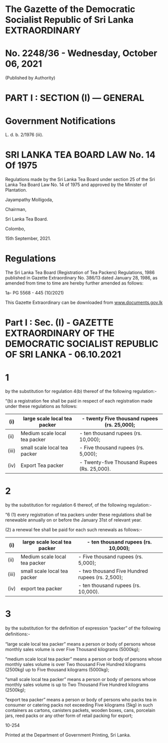 # The Gazette of the Democratic Socialist Republic of Sri Lanka EXTRAORDINARY

# No. 2248/36 - Wednesday, October 06, 2021

(Published by Authority)

# PART I : SECTION (I) — GENERAL

# Government Notifications

L. d. b. 2/1976 (iii).

# SRI LANKA TEA BOARD LAW No. 14 Of 1975

Regulations made by the Sri Lanka Tea Board under section 25 of the Sri Lanka Tea Board Law No. 14 of 1975 and approved by the Minister of Plantation.

Jayampathy Molligoda,

Chairman,

Sri Lanka Tea Board.

Colombo,

15th September, 2021.

# Regulations

The Sri Lanka Tea Board (Registration of Tea Packers) Regulations, 1986 published in Gazette Extraordinary No. 386/13 dated January 28, 1986, as amended from time to time are hereby further amended as follows:

1a- PG 5568 - 445 (10/2021)

This Gazette Extraordinary can be downloaded from www.documents.gov.lk
# Part I : Sec. (I) - GAZETTE EXTRAORDINARY OF THE DEMOCRATIC SOCIALIST REPUBLIC OF SRI LANKA - 06.10.2021

# 1

by the substitution for regulation 4(b) thereof of the following regulation:-

“(b) a registration fee shall be paid in respect of each registration made under these regulations as follows:

|(i)|large scale local tea packer|- twenty Five thousand rupees (rs. 25,000);|
|---|---|---|
|(ii)|Medium scale local tea packer|- ten thousand rupees (rs. 10,000);|
|(iii)|small scale local tea packer|- Five thousand rupees (rs. 5,000);|
|(iv)|Export Tea packer|- Twenty-ﬁve Thousand Rupees (Rs. 25,000).|

# 2

by the substitution for regulation 6 thereof, of the following regulation:-

“6 (1) every registration of tea packers under these regulations shall be renewable annually on or before the January 31st of relevant year.

(2) a renewal fee shall be paid for each such renewals as follows:-

|(i)|large scale local tea packer|- ten thousand rupees (rs. 10,000);|
|---|---|---|
|(ii)|Medium scale local tea packer|- Five thousand rupees (rs. 5,000);|
|(iii)|small scale local tea packer|- two thousand Five Hundred rupees (rs. 2,500);|
|(iv)|export tea packer|- ten thousand rupees (rs. 10,000).|

# 3

by the substitution for the deﬁnition of expression “packer” of the following deﬁnitions:-

“large scale local tea packer” means a person or body of persons whose monthly sales volume is over Five Thousand kilograms (5000kg);

“medium scale local tea packer” means a person or body of persons whose monthly sales volume is over Two thousand Five Hundred kilograms (2500kg) up to Five thousand kilograms (5000kg);

“small scale local tea packer” means a person or body of persons whose monthly sales volume is up to Two Thousand Five Hundred kilograms (2500kg);

“export tea packer” means a person or body of persons who packs tea in consumer or catering packs not exceeding Five kilograms (5kg) in such containers as cartons, canisters packets, wooden boxes, cans, porcelain jars, reed packs or any other form of retail packing for export;

10-254

Printed at the Department of Government Printing, Sri Lanka.